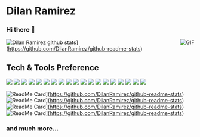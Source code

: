 # Dilan Ramirez
### Hi there 👋
 <img align="right" alt="GIF" src="https://media.giphy.com/media/iIqmM5tTjmpOB9mpbn/giphy.gif" />
 
![Dilan Ramirez github stats](https://github-readme-stats.vercel.app/api?username=DilanRamirez)](https://github.com/DilanRamirez/github-readme-stats)

## Tech & Tools Preference
<img src = "https://img.shields.io/badge/-HTML5-E34F26?style=flat&logo=html5&logoColor=white"> <img src = "https://img.shields.io/badge/-CSS3-1572B6?style=flat&logo=css3&logoColor=white">
<img src="https://img.shields.io/badge/-Bootstrap-563D7C?style=flat&logo=bootstrap&logoColor=white">
<img src="https://img.shields.io/badge/-JavaScript-eed718?style=flat&logo=javascript&logoColor=ffffff">
<img src="https://img.shields.io/badge/-Sass-cc6699?style=flat&logo=sass&logoColor=ffffff">
<img src="https://img.shields.io/badge/-React-000000?style=flat&logo=react&logoColor=00c8ff">
<img src="https://img.shields.io/badge/-MongoDB-4DB33D?style=flat&logo=mongodb&logoColor=FFFFFF">
<img src="https://img.shields.io/badge/-GraphQL-e535ab?style=flat&logo=graphql&logoColor=FFFFFF">
<img src="https://img.shields.io/badge/-MySQL-F29111?style=flat&logo=mysql&logoColor=FFFFFF">
<img src="https://img.shields.io/badge/-Express.js-787878?style=flat">
<img src="https://img.shields.io/badge/-Node.js-3C873A?style=flat&logo=Node.js&logoColor=white">
<img src="https://img.shields.io/badge/-Firebase-FFA611?style=flat&logo=firebase&logoColor=FFFFFF">
<img src="http://img.shields.io/badge/-Google%20Cloud%20Platform-4285F4?style=flat&logo=google%20cloud&logoColor=white">
<img src="https://img.shields.io/badge/-Progressive Web Apps-5A0FC8?style=flat">
<img src="http://img.shields.io/badge/-Git-F1502F?style=flat&logo=git&logoColor=FFFFFF">
<img src="http://img.shields.io/badge/-Github-000000?style=flat&logo=github&logoColor=FFFFFF">
<img src="http://img.shields.io/badge/-VS%20Code-007ACC?style=flat&logo=visual%20studio%20code&logoColor=white">
<img src="http://img.shields.io/badge/-Heroku-430098?style=flat&logo=heroku&logoColor=white">
<img src="http://img.shields.io/badge/-Vercel-black?style=flat&logo=vercel&logoColor=white">

![ReadMe Card](https://github-readme-stats.vercel.app/api/pin/?username=DilanRamirez&repo=COVID-19)](https://github.com/DilanRamirez/github-readme-stats)
![ReadMe Card](https://github-readme-stats.vercel.app/api/pin/?username=DilanRamirez&repo=condiciones-atmosfericas)](https://github.com/DilanRamirez/github-readme-stats)
![ReadMe Card](https://github-readme-stats.vercel.app/api/pin/?username=DilanRamirez&repo=covid-19-mexico)](https://github.com/DilanRamirez/github-readme-stats)
![ReadMe Card](https://github-readme-stats.vercel.app/api/pin/?username=DilanRamirez&repo=3D-map)](https://github.com/DilanRamirez/github-readme-stats)

   

### and much more...

<!--
**DilanRamirez/DilanRamirez** is a ✨ _special_ ✨ repository because its `README.md` (this file) appears on your GitHub profile.

Here are some ideas to get you started:

- 🔭 I’m currently working on ...
- 🌱 I’m currently learning ...
- 👯 I’m looking to collaborate on ...
- 🤔 I’m looking for help with ...
- 💬 Ask me about ...
- 📫 How to reach me: ...
- 😄 Pronouns: ...
- ⚡ Fun fact: ...
-->
